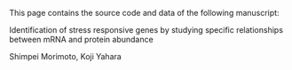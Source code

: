 This page contains the source code and data of the following manuscript:  
  
Identification of stress responsive genes by studying specific relationships  
between mRNA and protein abundance  
  
Shimpei Morimoto, Koji Yahara

